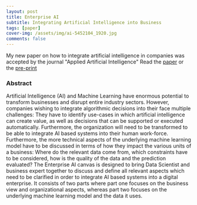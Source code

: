```yaml
---
layout: post
title: Enterprise AI
subtitle: Integrating Artificial Intelligence into Business
tags: [paper]
cover-img: /assets/img/ai-5452104_1920.jpg
comments: false
---
```


My new paper on how to integrate artificial intelligence in companies was accepted by the journal "Applied Artificial Intelligence"
Read the [paper](https://www.tandfonline.com/doi/abs/10.1080/08839514.2020.1826146?journalCode=uaai20) or the [pre-print](https://arxiv.org/abs/2009.11190)

### Abstract
Artificial Intelligence (AI) and Machine Learning have enormous potential to transform businesses and disrupt entire industry sectors. 
However, companies wishing to integrate algorithmic decisions into their face multiple challenges: 
They have to identify use-cases in which artificial intelligence can create value, as well as decisions that can be supported or executed automatically. 
Furthermore, the organization will need to be transformed to be able to integrate AI based systems into their human work-force. 
Furthermore, the more technical aspects of the underlying machine learning model have to be discussed in terms of how they impact the various units of a business: 
Where do the relevant data come from, which constraints have to be considered, how is the quality of the data and the prediction evaluated?
The Enterprise AI canvas is designed to bring Data Scientist and business expert together to discuss and define all relevant aspects which need to be clarified in order to integrate AI based systems into a digital enterprise. It consists of two parts where part one focuses on the business view and organizational aspects, whereas part two focuses on the underlying machine learning model and the data it uses.
